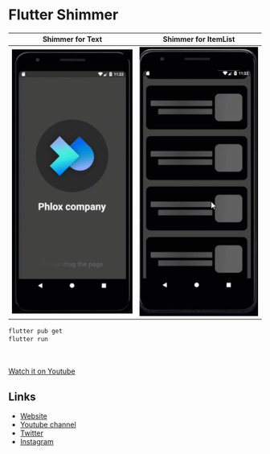 # Flutter Shimmer


Shimmer for Text | Shimmer for ItemList
--- | --- 
![Flutter Shimmer](./assets/images/image1.gif?raw=true "Optional Title") | ![Flutter Shimmer](./assets/images/image2.gif?raw=true "Optional Title")

```
flutter pub get
flutter run
```

<br><br>
[Watch it on Youtube](https://youtube.com)


## Links

* [Website](https://phloxcompany.com)
* [Youtube channel](https://www.youtube.com/channel/UC6sTNoJi_G_O5lNzc6JgLew)
* [Twitter](https://twitter.com/phloxcompany)
* [Instagram](https://instagram.com/phloxcompany)